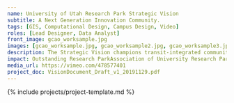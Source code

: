 ```yaml
---
name: University of Utah Research Park Strategic Vision
subtitle: A Next Generation Innovation Community.
tags: [GIS, Computational Design, Campus Design, Video]
roles: [Lead Designer, Data Analyst]
front_image: gcao_worksample.jpg
images: [gcao_worksample.jpg, gcao_worksample2.jpg, gcao_worksample3.jpg, gcao_worksample4.jpg, gcao_worksample5.jpg, gcao_worksample6.jpg]
description: The Strategic Vision champions transit-integrated community, a diverse mix of uses, state of the art sustainable infrastructure, and forward-thinking leadership, to ensure that Salt Lake City becomes one of the greenest, most inclusive, and economically viable cities in the country.
impact: Outstanding Research ParkAssociation of University Research Parks, 2020. High Achievement Award for a Master Plan or Study from the American Planning Association (APA) Utah
media_url: https://vimeo.com/478577401
project_doc: VisionDocument_Draft_v1_20191129.pdf
---
```


{% include projects/project-template.md %}